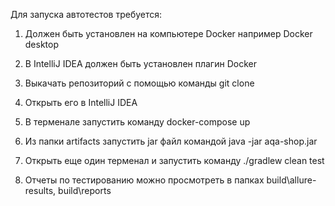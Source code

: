 Для запуска автотестов требуется:

1. Должен быть установлен на компьютере Docker например Docker desktop

2. В IntelliJ IDEA должен быть установлен плагин Docker

3. Выкачать репозиторий с помощью команды git clone

4. Открыть его в IntelliJ IDEA

5. В терменале запустить команду docker-compose up

6. Из папки artifacts запустить jar файл командой java -jar aqa-shop.jar

7. Открыть еще один терменал и запустить команду   ./gradlew clean test

8. Отчеты по тестированию можно просмотреть в папках build\allure-results, build\reports